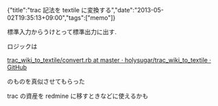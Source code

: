 {"title":"trac 記法を textile に変換する","date":"2013-05-02T19:35:13+09:00","tags":["memo"]}

標準入力からうけとって標準出力に出す.

<script src="https://gist.github.com/cou929/5501044.js"></script>

ロジックは

[trac_wiki_to_textile/convert.rb at master · holysugar/trac_wiki_to_textile · GitHub](https://github.com/holysugar/trac_wiki_to_textile/blob/master/convert.rb)

のものを真似させてもらった

trac の資産を redmine に移すときなどに使えるかも
